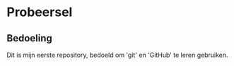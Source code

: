 # Probeersel

## Bedoeling
Dit is mijn eerste repository, bedoeld om 'git' en 'GitHub' te leren gebruiken.
